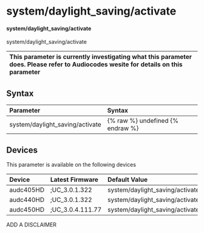 ﻿---
description: system/daylight_saving/activate
search:
    keywords: ['system','daylight_saving','activate']
---

# system/daylight_saving/activate

#### system/daylight_saving/activate

system/daylight_saving/activate


| This parameter is currently investigating what this parameter does. Please refer to Audiocodes wesite for details on this parameter | 
| :--- |

## Syntax
| Parameter | Syntax |
| :--- | :--- |
|system/daylight_saving/activate | {% raw %} undefined {% endraw %}|

## Devices
This parameter is available on the following devices

| Device | Latest Firmware | Default Value |
|:---|:---|:---|
| audc405HD | ;UC_3.0.1.322 | system/daylight_saving/activate=DISABLE 
| audc440HD | ;UC_3.0.1.322 | system/daylight_saving/activate=DISABLE 
| audc450HD | ;UC_3.0.4.111.77 | system/daylight_saving/activate=DISABLE 

ADD A DISCLAIMER
